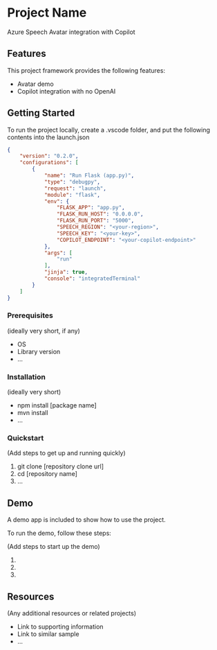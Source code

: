 # Project Name

Azure Speech Avatar integration with Copilot 

## Features

This project framework provides the following features:

* Avatar demo
* Copilot integration with no OpenAI

## Getting Started
To run the project locally, create a .vscode folder, and put the following contents into the launch.json 
```json
{
    "version": "0.2.0",
    "configurations": [
        {
            "name": "Run Flask (app.py)",
            "type": "debugpy",
            "request": "launch",
            "module": "flask",
            "env": {
                "FLASK_APP": "app.py",
                "FLASK_RUN_HOST": "0.0.0.0",
                "FLASK_RUN_PORT": "5000",
                "SPEECH_REGION": "<your-region>",
                "SPEECH_KEY": "<your-key>",
                "COPILOT_ENDPOINT": "<your-copilot-endpoint>"
            },
            "args": [
                "run"
            ],
            "jinja": true,
            "console": "integratedTerminal"
        }
    ]
}
```

### Prerequisites

(ideally very short, if any)

- OS
- Library version
- ...

### Installation

(ideally very short)

- npm install [package name]
- mvn install
- ...

### Quickstart
(Add steps to get up and running quickly)

1. git clone [repository clone url]
2. cd [repository name]
3. ...


## Demo

A demo app is included to show how to use the project.

To run the demo, follow these steps:

(Add steps to start up the demo)

1.
2.
3.

## Resources

(Any additional resources or related projects)

- Link to supporting information
- Link to similar sample
- ...
